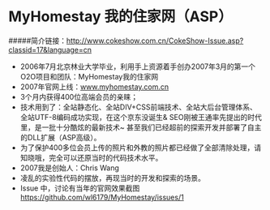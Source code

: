 # MyHomestay 我的住家网（ASP）
#####简介链接：http://www.cokeshow.com.cn/CokeShow-Issue.asp?classid=17&language=cn
- 2006年7月北京林业大学毕业，利用手上资源着手创办2007年3月的第一个O2O项目和团队：MyHomestay我的住家网
- 2007年官网上线：www.myhomestay.com.cn
- 3个月内获得400位高端会员的亲睐；
- 技术用到了：全站静态化、全站DIV+CSS前端技术、全站大后台管理体系、全站UTF-8编码成功实现，在这个京东没诞生& SEO刚被王通率先提出的时代里，是一批十分酷炫的最新技术~ 甚至我们已经超前的探索开发并部署了自主的DLL扩展（ASP高级）。
- 为了保护400多位会员上传的照片和外教的照片都已经做了全部清除处理，请知晓哦，完全可以还原当时的代码技术水平。
- 2007我是创始人：Chris Wang
- 凌乱的实验性代码的摆放，再现当时的开发和探索的场景。
- Issue 中，讨论有当年的官网效果截图 https://github.com/wl6179/MyHomestay/issues/1

